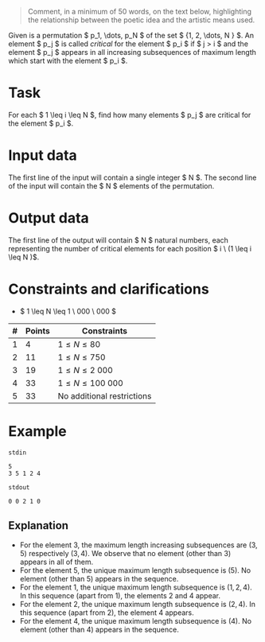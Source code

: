 > Comment, in a minimum of 50 words, on the text below, highlighting the relationship between the poetic idea and the artistic means used.

Given is a permutation $ p_1, \dots, p_N $ of the set $ \{1, 2, \dots, N \} $. An element $ p_j $ is called _critical_ for the element $ p_i $ if $ j > i $ and the element $ p_j $ appears in all increasing subsequences of maximum length which start with the element $ p_i $.

# Task

For each $ 1 \leq i \leq N $, find how many elements $ p_j $ are critical for the element $ p_i $.

# Input data

The first line of the input will contain a single integer $ N $. The second line of the input will contain the $ N $ elements of the permutation.

# Output data

The first line of the output will contain $ N $ natural numbers, each representing the number of critical elements for each position $ i \ (1 \leq i \leq N )$.

# Constraints and clarifications

* $ 1 \leq N \leq 1 \ 000 \ 000 $

| # | Points | Constraints          |
| - | ------- | ------------------- |
| 1 | 4      | $1 \leq N \leq 80$ |
| 2 | 11      | $1 \leq N \leq 750$     |
| 3 | 19      | $1 \leq N \leq 2 \ 000$     |
| 4 | 33      | $1 \leq N \leq 100 \ 000$     |
| 5 | 33     | No additional restrictions      |

# Example

`stdin`
```
5
3 5 1 2 4
```

`stdout`
```
0 0 2 1 0
```

## Explanation

* For the element $3$, the maximum length increasing subsequences are $(3, 5)$ respectively $(3, 4)$. We observe that no element (other than $3$) appears in all of them.
* For the element $5$, the unique maximum length subsequence is $(5)$. No element (other than $5$) appears in the sequence.
* For the element $1$, the unique maximum length subsequence is $(1, 2, 4)$. In this sequence (apart from $1$), the elements $2$ and $4$ appear.
* For the element $2$, the unique maximum length subsequence is $(2, 4)$. In this sequence (apart from $2$), the element $4$ appears.
* For the element $4$, the unique maximum length subsequence is $(4)$. No element (other than $4$) appears in the sequence.